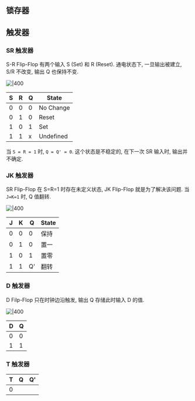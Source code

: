 ## 锁存器 

## 触发器

### SR 触发器

S-R Flip-Flop 有两个输入 S (Set) 和 R (Reset). 通电状态下, 一旦输出被建立, S/R 不改变, 输出 Q 也保持不变.

![|400](../../attach/Pasted%20image%2020250320160726.png)

| S   | R   | Q   | State     |
| --- | --- | --- | --------- |
| 0   | 0   | 0   | No Change |
| 0   | 1   | 0   | Reset     |
| 1   | 0   | 1   | Set       |
| 1   | 1   | x   | Undefined          |

当 `S = R = 1` 时, `Q = Q' = 0`. 这个状态是不稳定的, 在下一次 SR 输入时, 输出并不确定.

### JK 触发器

SR Flip-Flop 在 S=R=1 时存在未定义状态, JK Flip-Flop 就是为了解决该问题. 当 `J=K=1` 时, Q 值翻转.

![|400](../../attach/Pasted%20image%2020250320161839.png)

| J   | K   | Q      | State     |
| --- | --- | ------ | --------- |
| 0   | 0   | 0      | 保持 |
| 0   | 1   | 0      | 置一     |
| 1   | 0   | 1      | 置零       |
| 1   | 1   | Q' | 翻转          |

### D 触发器

D Filp-Flop 只在时钟边沿触发, 输出 Q 存储此时输入 D 的值.

![|400](../../attach/Pasted%20image%2020250320162234.png)

| D   | Q   |
| --- | --- |
| 0   | 0   |
| 1    |    1 |

### T 触发器

| T   | Q   | Q'  |
| --- | --- | --- |
| 0    |     |     |